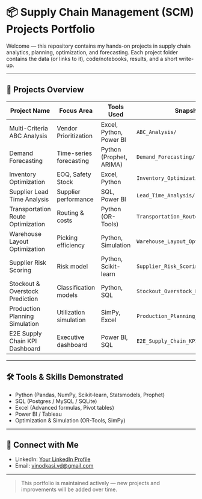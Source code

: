 # 📦 Supply Chain Management (SCM) Projects Portfolio

Welcome — this repository contains my hands-on projects in supply chain analytics, planning, optimization, and forecasting. Each project folder contains the data (or links to it), code/notebooks, results, and a short write-up.

---

## 📂 Projects Overview

| Project Name | Focus Area | Tools Used | Snapshot |
|--------------|------------|------------|---------|
| Multi-Criteria ABC Analysis | Vendor Prioritization | Excel, Python, Power BI | `ABC_Analysis/` |
| Demand Forecasting | Time-series forecasting | Python (Prophet, ARIMA) | `Demand_Forecasting/` |
| Inventory Optimization | EOQ, Safety Stock | Excel, Python | `Inventory_Optimization/` |
| Supplier Lead Time Analysis | Supplier performance | SQL, Power BI | `Lead_Time_Analysis/` |
| Transportation Route Optimization | Routing & costs | Python (OR-Tools) | `Transportation_Route_Optimization/` |
| Warehouse Layout Optimization | Picking efficiency | Python, Simulation | `Warehouse_Layout_Optimization/` |
| Supplier Risk Scoring | Risk model | Python, Scikit-learn | `Supplier_Risk_Scoring/` |
| Stockout & Overstock Prediction | Classification models | Python, SQL | `Stockout_Overstock_Prediction/` |
| Production Planning Simulation | Utilization simulation | SimPy, Excel | `Production_Planning_Simulation/` |
| E2E Supply Chain KPI Dashboard | Executive dashboard | Power BI, SQL | `E2E_Supply_Chain_KPI_Dashboard/` |

---

## 🛠 Tools & Skills Demonstrated
- Python (Pandas, NumPy, Scikit-learn, Statsmodels, Prophet)
- SQL (Postgres / MySQL / SQLite)
- Excel (Advanced formulas, Pivot tables)
- Power BI / Tableau
- Optimization & Simulation (OR-Tools, SimPy)

---

## 📢 Connect with Me
- LinkedIn: [Your LinkedIn Profile](https://www.linkedin.com/in/vinodkasi/)
- Email: vinodkasi.vd@gmail.com
---

> This portfolio is maintained actively — new projects and improvements will be added over time.

